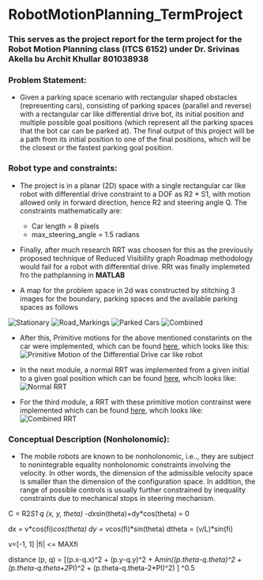 # RobotMotionPlanning_TermProject
### This serves as the project report for the term project for the Robot Motion Planning class (ITCS 6152) under Dr. Srivinas Akella bu Archit Khullar 801038938 
### Problem Statement:
* Given a parking space scenario with rectangular shaped obstacles (representing cars), consisting of parking spaces (parallel and reverse) with a rectangular car like differential drive bot, its initial position and multiple possible goal positions (which represent all the parking spaces that the bot car can be parked at). The final output of this project will be a path from its initial position to one of the final positions, which will be the closest or the fastest parking goal position.

###	Robot type and constraints:
* The project is in a planar (2D) space with a single rectangular car like robot with differential drive constraint to a DOF as R2 * S1, with motion allowed only in forward direction, hence R2 and steering angle Q. The constraints mathematically are:
  * Car length = 8 pixels
  * max_steering_angle = 1.5 radians
  
* Finally, after much research RRT was choosen for this as the previously proposed technique of Reduced Visibility graph Roadmap methodology would fail for a robot with differential drive. RRt was finally implemeted fro the pathplanning in <b>MATLAB</b>

* A map for the problem space in 2d was constructed by stitching 3 images for the boundary, parking spaces and the available parking spaces as follows

 ![Stationary](https://github.com/architkhullar/RobotMotionPlanning_TermProject/blob/master/Images/stationary.bmp)
 ![Road_Markings](https://github.com/architkhullar/RobotMotionPlanning_TermProject/blob/master/Images/road_markings.bmp)
 ![Parked Cars](https://github.com/architkhullar/RobotMotionPlanning_TermProject/blob/master/Images/parked_cars.bmp)
 ![Combined](https://github.com/architkhullar/RobotMotionPlanning_TermProject/blob/master/Images/combined.bmp)
 
 * After this, Primitive motions for the above mentioned constarints on the car were implemented, which can be found  [here](https://github.com/architkhullar/RobotMotionPlanning_TermProject/blob/master/PrimitiveMotion.m), which looks like this:
 ![Primitive Motion of the Differential Drive car like robot](https://github.com/architkhullar/RobotMotionPlanning_TermProject/blob/master/Images/primitive.JPG)
 
 * In the next module, a normal RRT was implemented from a given initial to a given goal position which can be found [here](https://github.com/architkhullar/RobotMotionPlanning_TermProject/blob/master/NormalRRT.m), whcih looks like:
 ![Normal RRT](https://github.com/architkhullar/RobotMotionPlanning_TermProject/blob/master/Images/normal%20RRt.JPG)
 
 * For the third module, a RRT with these primitive motion contrainst were implemented which can be found [here](https://github.com/architkhullar/RobotMotionPlanning_TermProject/blob/master/RRT_NonHolonomic_R2S1.m), whcih looks like:
 ![Combined RRT](https://github.com/architkhullar/RobotMotionPlanning_TermProject/blob/master/Images/NH%20RRT.JPG)
  
### Conceptual Description (Nonholonomic):
* The mobile robots are known to be nonholonomic, i.e.., they are subject to nonintegrable equality nonholonomic constraints involving the velocity. In other words, the dimension of the admissible velocity space is smaller than the dimension of the configuration space. In addition, the range of possible controls is usually further constrained by inequality constraints due to mechanical stops in steering mechanism. 
	

C = R2*S1 
q (x, y, theta)
-dx*sin(theta)+dy*cos(theta) = 0

dx = v*cos(fi)*cos(theta) 
dy = v*cos(fi)*sin(theta) 
dtheta = (v/L)*sin(fi)

v=[-1, 1] 
|fi| <= MAXfi

distance (p, q) = [(p.x-q.x)^2 + (p.y-q.y)^2 + A*min((p.theta-q.theta)^2 + (p.theta-q.theta+2*PI)^2 + (p.theta-q.theta-2*PI)^2) ] ^0.5
